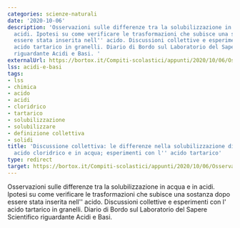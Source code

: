 ```yaml
---
categories: scienze-naturali
date: '2020-10-06'
description: 'Osservazioni sulle differenze tra la solubilizzazione in acqua e in
  acidi. Ipotesi su come verificare le trasformazioni che subisce una sostanza dopo
  essere stata inserita nell'' acido. Discussioni collettive e esperimenti con l''
  acido tartarico in granelli. Diario di Bordo sul Laboratorio del Sapere Scientifico
  riguardante Acidi e Basi. '
externalUrl: https://bortox.it/Compiti-scolastici/appunti/2020/10/06/Osservazioni-e-acido-tartarico.html
lss: acidi-e-basi
tags:
- lss
- chimica
- acido
- acidi
- cloridrico
- tartarico
- solubilizzazione
- solubilizzare
- definizione collettiva
- solidi
title: 'Discussione collettiva: le differenze nella solubilizzazione di sostanze in
  acido cloridrico e in acqua; esperimenti con l'' acido tartarico'
type: redirect
target: https://bortox.it/Compiti-scolastici/appunti/2020/10/06/Osservazioni-e-acido-tartarico.html
---
```

Osservazioni sulle differenze tra la solubilizzazione in acqua e in acidi. Ipotesi su come verificare le trasformazioni che subisce una sostanza dopo essere stata inserita nell'' acido. Discussioni collettive e esperimenti con l' acido tartarico in granelli. Diario di Bordo sul Laboratorio del Sapere Scientifico riguardante Acidi e Basi. 